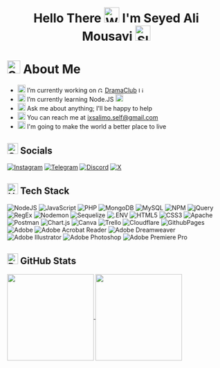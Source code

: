 <h1 align="center">Hello There <img src="https://raw.githubusercontent.com/Tarikul-Islam-Anik/Animated-Fluent-Emojis/master/Emojis/Hand%20gestures/Waving%20Hand%20Light%20Skin%20Tone.png" alt="Waving Hand Light Skin Tone" width="35" height="35"/> I'm Seyed Ali Mousavi <img src="https://raw.githubusercontent.com/Tarikul-Islam-Anik/Animated-Fluent-Emojis/master/Emojis/Smilies/Slightly%20Smiling%20Face.png" alt="Slightly Smiling Face" width="35" height="35"/></h1>

# <img src="https://raw.githubusercontent.com/Tarikul-Islam-Anik/Animated-Fluent-Emojis/master/Emojis/Activities/Sparkles.png" alt="Sparkles" width="30" height="30"/> About Me
- <img src="https://raw.githubusercontent.com/Tarikul-Islam-Anik/Telegram-Animated-Emojis/main/Objects/Telescope.webp" alt="Telescope" width="18" height="18"/> I’m currently working on <img src="https://raw.githubusercontent.com/Tarikul-Islam-Anik/Animated-Fluent-Emojis/master/Emojis/Smilies/Green%20Heart.png" alt="Green Heart" width="12" height="12"/> [DramaClub](https://dramaticlub.com) <img src="https://raw.githubusercontent.com/Tarikul-Islam-Anik/Animated-Fluent-Emojis/master/Emojis/Smilies/Light%20Blue%20Heart.png" alt="Light Blue Heart" width="12" height="12"/>
- <img src="https://raw.githubusercontent.com/Tarikul-Islam-Anik/Telegram-Animated-Emojis/main/Animals%20and%20Nature/Seedling.webp" alt="Seedling" width="18" height="18"/> I’m currently learning Node.JS <img src="https://nodejs.org/static/logos/jsIconGreen.svg" alt="Node.JS icon" width="18" height="18"/>
- <img src="https://raw.githubusercontent.com/Tarikul-Islam-Anik/Telegram-Animated-Emojis/main/Symbols/Speech%20Balloon.webp" alt="Speech Balloon" width="18" height="18"/> Ask me about anything; I'll be happy to help
- <img src="https://raw.githubusercontent.com/Tarikul-Islam-Anik/Telegram-Animated-Emojis/main/Objects/Inbox%20Tray.webp" alt="Inbox Tray" width="18" height="18"/> You can reach me at [ixsalimo.self@gmail.com](mailto:ixsalimo.self@gmail.com)
- <img src="https://raw.githubusercontent.com/Tarikul-Islam-Anik/Telegram-Animated-Emojis/main/Animals%20and%20Nature/High%20Voltage.webp" alt="High Voltage" width="18" height="18"/> I'm going to make the world a better place to live

## <img src="https://raw.githubusercontent.com/Tarikul-Islam-Anik/Animated-Fluent-Emojis/master/Emojis/Travel%20and%20places/Globe%20with%20Meridians.png" alt="Globe with Meridians" width="25" height="25"/> Socials
[![Instagram](https://img.shields.io/badge/Instagram-%23E4405F.svg?logo=Instagram&logoColor=white)](https://instagram.com/ixsalimo) [![Telegram](https://img.shields.io/badge/Telegram-2CA5E0?style=flat&logo=telegram&logoColor=white)](https://t.me/ixsalimo) [![Discord](https://img.shields.io/badge/Discord-%237289DA.svg?logo=discord&logoColor=white)](https://discord.gg/5CfSVzBwDH) [![X](https://img.shields.io/badge/X-black.svg?logo=X&logoColor=white)](https://x.com/ixsalimo)

## <img src="https://raw.githubusercontent.com/Tarikul-Islam-Anik/Animated-Fluent-Emojis/master/Emojis/Objects/Hammer%20and%20Wrench.png" alt="Hammer and Wrench" width="25" height="25"/> Tech Stack
![NodeJS](https://img.shields.io/badge/NodeJS-2D3338?style=flat&logo=Node.JS&logoColor=83BA63)
![JavaScript](https://img.shields.io/badge/JavaScript-%23F7DF1E?style=flat&logo=javascript&logoColor=323330)
![PHP](https://img.shields.io/badge/PHP-%23777BB4.svg?style=flat&logo=php&logoColor=white)
![MongoDB](https://img.shields.io/badge/MongoDB-001E2B?style=flat&logo=MongoDB&logoColor=00ED64)
![MySQL](https://img.shields.io/badge/MySQL-%2300000f.svg?style=flat&logo=mysql&logoColor=white)
![NPM](https://img.shields.io/badge/NPM-CB3837?style=flat&logo=npm&logoColor=FFF)
![jQuery](https://img.shields.io/badge/jQuery-%230769AD.svg?style=flat&logo=jquery&logoColor=white)
![RegEx](https://img.shields.io/badge/(.*)%20RegEx-3263C5)
![Nodemon](https://img.shields.io/badge/Nodemon-444C3C?style=flat&logo=Nodemon&logoColor=76D04B)
![Sequelize](https://img.shields.io/badge/Sequelize-FFF?style=flat&logo=Sequelize&logoColor=52B0E7)
![.ENV](https://img.shields.io/badge/.ENV-0A0905?style=flat&logo=.ENV&logoColor=ECD53F)
![HTML5](https://img.shields.io/badge/HTML5-%23E34F26.svg?style=flat&logo=html5&logoColor=white)
![CSS3](https://img.shields.io/badge/CSS3-%231572B6.svg?style=flat&logo=css3&logoColor=white)
![Apache](https://img.shields.io/badge/apache-%23D42029.svg?style=flat&logo=apache&logoColor=white)
![Postman](https://img.shields.io/badge/Postman-FF6C37?style=flat&logo=Postman&logoColor=FFF)
![Chart.js](https://img.shields.io/badge/Chart.js-F5788D.svg?style=flat&logo=chart.js&logoColor=white)
![Canva](https://img.shields.io/badge/Canva-%2300C4CC.svg?style=flat&logo=Canva&logoColor=white)
![Trello](https://img.shields.io/badge/Trello-%23026AA7.svg?style=flat&logo=Trello&logoColor=white)
![Cloudflare](https://img.shields.io/badge/Cloudflare-F38020?style=flat&logo=Cloudflare&logoColor=white)
![GithubPages](https://img.shields.io/badge/Github%20Pages-121013?style=flat&logo=github&logoColor=white)
![Adobe](https://img.shields.io/badge/Adobe-%23FF0000.svg?style=flat&logo=adobe&logoColor=white)
![Adobe Acrobat Reader](https://img.shields.io/badge/Adobe%20Acrobat%20Reader-EC1C24.svg?style=flat&logo=Adobe%20Acrobat%20Reader&logoColor=white)
![Adobe Dreamweaver](https://img.shields.io/badge/Adobe%20Dreamweaver-FF61F6.svg?style=flat&logo=Adobe%20Dreamweaver&logoColor=white)
![Adobe Illustrator](https://img.shields.io/badge/Adobe%20illustrator-%23FF9A00.svg?style=flat&logo=adobe%20illustrator&logoColor=white)
![Adobe Photoshop](https://img.shields.io/badge/Adobe%20Photoshop-%2331A8FF.svg?style=flat&logo=adobe%20photoshop&logoColor=white)
![Adobe Premiere Pro](https://img.shields.io/badge/Adobe%20Premiere%20Pro-9999FF.svg?style=flat&logo=Adobe%20Premiere%20Pro&logoColor=white)

## <img src="https://raw.githubusercontent.com/Tarikul-Islam-Anik/Animated-Fluent-Emojis/master/Emojis/Objects/Bar%20Chart.png" alt="Bar Chart" width="25" height="25"/> GitHub Stats
<a href="https://github.com/ixsalimo">
    <img height="200" align="center" src="https://github-readme-stats.vercel.app/api?username=IXSALIMO&theme=tokyonight&hide_border=true&include_all_commits=false&count_private=false&show_icons=true&card_width=800&title_color=00D4A7&text_color=F0F0F0&icon_color=00A0D7&bg_color=45,071C2E,003C46">
</a>

<a href="https://github.com/ixsalimo">
    <img height="200" align="center" src="https://github-readme-streak-stats.herokuapp.com/?user=IXSALIMO&theme=tokyonight&hide_border=true&card_width=800">
</a>

<!--
**ixsalimo/ixsalimo** is a ✨ _special_ ✨ repository because its `README.md` (this file) appears on your GitHub profile.

Here are some ideas to get you started:

- 🔭 I’m currently working on ...
- 🌱 I’m currently learning ...
- 👯 I’m looking to collaborate on ...
- 🤔 I’m looking for help with ...
- 💬 Ask me about ...
- 📫 How to reach me: ...
- 😄 Pronouns: ...
- ⚡ Fun fact: ...
-->
